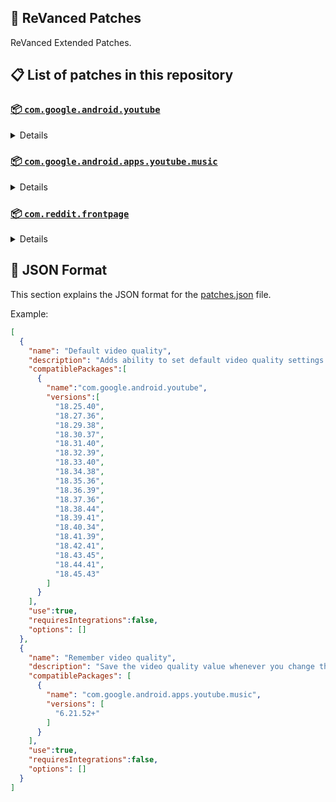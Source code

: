 ## 🧩 ReVanced Patches

ReVanced Extended Patches.

## 📋 List of patches in this repository

### [📦 `com.google.android.youtube`](https://play.google.com/store/apps/details?id=com.google.android.youtube)
<details>

| 💊 Patch | 📜 Description | 🏹 Target Version |
|:--------:|:--------------:|:-----------------:|
| `Add splash animation` | Adds old style splash animation. | 18.25.40 ~ 18.45.43 |
| `Alternative thumbnails` | Adds an option to replace video thumbnails with still image captures of the video. | 18.25.40 ~ 18.45.43 |
| `Ambient mode switch` | Bypass the restrictions of ambient mode or disable it completely. | 18.25.40 ~ 18.45.43 |
| `Append time stamps information` | Add the current video quality or playback speed in brackets next to the current time. | 18.25.40 ~ 18.45.43 |
| `Change homepage` | Change home page to subscription feed. | 18.25.40 ~ 18.45.43 |
| `Custom branding icon YouTube` | Change the YouTube launcher icon to the icon specified in options.json. | 18.25.40 ~ 18.45.43 |
| `Custom branding name YouTube` | Rename the YouTube app to the name specified in options.json. | 18.25.40 ~ 18.45.43 |
| `Custom double tap length` | Add 'double-tap to seek' value. | 18.25.40 ~ 18.45.43 |
| `Custom package name` | Specifies the package name for YouTube and YT Music in the MicroG build. | all |
| `Custom playback speed` | Adds more playback speed options. | 18.25.40 ~ 18.45.43 |
| `Custom player overlay opacity` | Change the opacity of the player background, when player controls are visible. | 18.25.40 ~ 18.45.43 |
| `Custom seekbar color` | Change seekbar color in video player and video thumbnails. | 18.25.40 ~ 18.45.43 |
| `Default playback speed` | Adds ability to set default playback speed settings. | 18.25.40 ~ 18.45.43 |
| `Default video quality` | Adds ability to set default video quality settings. | 18.25.40 ~ 18.45.43 |
| `Disable HDR video` | Disable HDR video. | 18.25.40 ~ 18.45.43 |
| `Disable QUIC protocol` | Disable CronetEngine's QUIC protocol. | 18.25.40 ~ 18.45.43 |
| `Disable auto captions` | Disables forced auto captions. | 18.25.40 ~ 18.45.43 |
| `Disable haptic feedback` | Disable haptic feedback when swiping. | 18.25.40 ~ 18.45.43 |
| `Disable landscape mode` | Disable landscape mode when entering fullscreen. | 18.25.40 ~ 18.45.43 |
| `Disable pip notification` | Disable pip notification when you first launch pip mode. | 18.25.40 ~ 18.45.43 |
| `Disable shorts on startup` | Disables playing YouTube Shorts when launching YouTube. | 18.25.40 ~ 18.45.43 |
| `Disable speed overlay` | Disable 'Play at 2x speed' while holding down. | 18.25.40 ~ 18.45.43 |
| `Enable compact controls overlay` | Enables compact control overlay. | 18.25.40 ~ 18.45.43 |
| `Enable debug logging` | Adds debugging options. | 18.25.40 ~ 18.45.43 |
| `Enable external browser` | Open url outside the app in an external browser. | 18.25.40 ~ 18.45.43 |
| `Enable gradient loading screen` | Enables gradient loading screen. | 18.25.40 ~ 18.45.43 |
| `Enable language switch` | Enable/disable language switch toggle. | 18.25.40 ~ 18.45.43 |
| `Enable minimized playback` | Enables minimized and background playback. | 18.25.40 ~ 18.45.43 |
| `Enable music search` | Enables music search in the voice search screen. | 18.30.37 ~ 18.45.43 |
| `Enable new splash animation` | Enables a new type of splash animation. | 18.25.40 ~ 18.45.43 |
| `Enable new thumbnail preview` | Enables a new type of thumbnail preview. | 18.25.40 ~ 18.45.43 |
| `Enable old quality layout` | Enables the original quality flyout menu. | 18.25.40 ~ 18.45.43 |
| `Enable open links directly` | Skips over redirection URLs to external links. | 18.25.40 ~ 18.45.43 |
| `Enable seekbar tapping` | Enables tap-to-seek on the seekbar of the video player. | 18.25.40 ~ 18.45.43 |
| `Enable tablet mini player` | Enables the tablet mini player layout. | 18.25.40 ~ 18.45.43 |
| `Enable tablet navigation bar` | Enables the tablet navigation bar. | 18.25.40 ~ 18.45.43 |
| `Enable wide search bar` | Replaces the search icon with a wide search bar. This will hide the YouTube logo when active. | 18.25.40 ~ 18.45.43 |
| `Force OPUS codec` | Forces the OPUS codec for audios. | 18.25.40 ~ 18.45.43 |
| `Force fullscreen` | Switch the video to fullscreen. | 18.25.40 ~ 18.45.43 |
| `Force video codec` | Forces the video codec for videos. | 18.25.40 ~ 18.45.43 |
| `Hide account menu` | Hide elements of the account menu and You tab. | 18.25.40 ~ 18.45.43 |
| `Hide animated button background` | Hides the background of the pause and play animated buttons in the Shorts player. | 18.25.40 ~ 18.45.43 |
| `Hide auto player popup panels` | Hide automatic popup panels (playlist or live chat) on video player. | 18.25.40 ~ 18.45.43 |
| `Hide autoplay button` | Hides the autoplay button in the video player. | 18.25.40 ~ 18.45.43 |
| `Hide autoplay preview` | Hides the autoplay preview container in the fullscreen. | 18.25.40 ~ 18.45.43 |
| `Hide button container` | Adds the options to hide action buttons under a video. | 18.25.40 ~ 18.45.43 |
| `Hide captions button` | Hides the captions button in the video player. | 18.25.40 ~ 18.45.43 |
| `Hide cast button` | Hides the cast button in the video player. | 18.25.40 ~ 18.45.43 |
| `Hide category bar` | Hides the category bar in feeds. | 18.25.40 ~ 18.45.43 |
| `Hide channel avatar section` | Hides the channel avatar section of the subscription feed. | 18.25.40 ~ 18.45.43 |
| `Hide channel profile components` | Hides channel profile components. | 18.25.40 ~ 18.45.43 |
| `Hide channel watermark` | Hides creator's watermarks on videos. | 18.25.40 ~ 18.45.43 |
| `Hide collapse button` | Hides the collapse button in the video player. | 18.25.40 ~ 18.45.43 |
| `Hide comment component` | Hides components related to comments. | 18.25.40 ~ 18.45.43 |
| `Hide crowdfunding box` | Hides the crowdfunding box between the player and video description. | 18.25.40 ~ 18.45.43 |
| `Hide description components` | Hides description components. | 18.25.40 ~ 18.45.43 |
| `Hide double tap overlay filter` | Hides the double tap dark filter layer. | 18.25.40 ~ 18.45.43 |
| `Hide end screen cards` | Hides the suggested video cards at the end of a video in fullscreen. | 18.25.40 ~ 18.45.43 |
| `Hide end screen overlay` | Hide end screen overlay on swipe controls. | 18.25.40 ~ 18.45.43 |
| `Hide feed flyout panel` | Hides feed flyout panel components. | 18.25.40 ~ 18.45.43 |
| `Hide filmstrip overlay` | Hide filmstrip overlay on swipe controls. | 18.25.40 ~ 18.45.43 |
| `Hide floating microphone` | Hides the floating microphone button which appears in search. | 18.25.40 ~ 18.45.43 |
| `Hide fullscreen panels` | Hides video description and comments panel in fullscreen view. | 18.25.40 ~ 18.45.43 |
| `Hide general ads` | Hides general ads. | 18.25.40 ~ 18.45.43 |
| `Hide handle` | Hides the handle in the account switcher and You tab. | 18.25.40 ~ 18.45.43 |
| `Hide info cards` | Hides info-cards in videos. | 18.25.40 ~ 18.45.43 |
| `Hide latest videos button` | Hides latest videos button in home feed. | 18.25.40 ~ 18.45.43 |
| `Hide layout components` | Hides general layout components. | 18.25.40 ~ 18.45.43 |
| `Hide load more button` | Hides the button under videos that loads similar videos. | 18.25.40 ~ 18.45.43 |
| `Hide mix playlists` | Hides mix playlists in feed. | 18.25.40 ~ 18.45.43 |
| `Hide music button` | Hides the YouTube Music button in the video player. | 18.25.40 ~ 18.45.43 |
| `Hide navigation buttons` | Adds options to hide or change navigation buttons. | 18.25.40 ~ 18.45.43 |
| `Hide navigation label` | Hide navigation bar labels. | 18.25.40 ~ 18.45.43 |
| `Hide player button background` | Hide player button background. | 18.25.40 ~ 18.45.43 |
| `Hide player flyout panel` | Hides player flyout panel components. | 18.25.40 ~ 18.45.43 |
| `Hide previous next button` | Hides the previous and next button in the player controller. | 18.25.40 ~ 18.45.43 |
| `Hide search term thumbnail` | Hide thumbnails in the search term history. | 18.25.40 ~ 18.45.43 |
| `Hide seek message` | Hides the 'Slide left or right to seek' or 'Release to cancel' message container. | 18.25.40 ~ 18.45.43 |
| `Hide seekbar` | Hides the seekbar in video player and video thumbnails. | 18.25.40 ~ 18.45.43 |
| `Hide shorts components` | Hides other Shorts components. | 18.25.40 ~ 18.45.43 |
| `Hide snack bar` | Hides the snack bar action popup. | 18.25.40 ~ 18.45.43 |
| `Hide suggested actions` | Hide the suggested actions bar inside the player. | 18.25.40 ~ 18.45.43 |
| `Hide suggested video overlay` | Hide the suggested video overlay to play next. | 18.25.40 ~ 18.45.43 |
| `Hide suggestions shelf` | Hides the suggestions shelf. | 18.25.40 ~ 18.45.43 |
| `Hide time stamp` | Hides timestamp in video player. | 18.25.40 ~ 18.45.43 |
| `Hide toolbar button` | Hide the button in the toolbar. | 18.25.40 ~ 18.45.43 |
| `Hide tooltip content` | Hides the tooltip box that appears on first install. | 18.25.40 ~ 18.45.43 |
| `Hide trending searches` | Hide trending searches in the search bar. | 18.25.40 ~ 18.45.43 |
| `Hide video ads` | Hides ads in the video player. | 18.25.40 ~ 18.45.43 |
| `Hide voice search button` | Hide voice search button in search bar. | 18.25.40 ~ 18.45.43 |
| `Layout switch` | Tricks the dpi to use some tablet/phone layouts. | 18.25.40 ~ 18.45.43 |
| `MaterialYou` | Enables MaterialYou theme for Android 12+ | 18.25.40 ~ 18.45.43 |
| `MicroG support` | Allows ReVanced Extended to run without root and under a different package name with MicroG. | 18.25.40 ~ 18.45.43 |
| `Overlay buttons` | Add overlay buttons to the player. | 18.25.40 ~ 18.45.43 |
| `Premium heading` | Show or hide the premium heading. | 18.25.40 ~ 18.45.43 |
| `Quick actions components` | Adds options to customize quick action components in fullscreen. | 18.25.40 ~ 18.45.43 |
| `Return YouTube Dislike` | Shows the dislike count of videos using the Return YouTube Dislike API. | 18.25.40 ~ 18.45.43 |
| `Sanitize sharing links` | Removes tracking query parameters from the URLs when sharing links. | 18.25.40 ~ 18.45.43 |
| `Settings` | Applies mandatory patches to implement ReVanced Extended settings into the application. | 18.25.40 ~ 18.45.43 |
| `Shorts outline button` | Apply the outline icon to the action button of the Shorts player. | 18.25.40 ~ 18.45.43 |
| `SponsorBlock` | Integrates SponsorBlock which allows skipping video segments such as sponsored content. | 18.25.40 ~ 18.45.43 |
| `Spoof app version` | Spoof the YouTube client version. | 18.25.40 ~ 18.45.43 |
| `Spoof device dimensions` | Spoofs the device dimensions in order to unlock higher video qualities that may not be available on your device. | 18.25.40 ~ 18.45.43 |
| `Spoof player parameters` | Spoofs player parameters to prevent playback issues. | 18.25.40 ~ 18.45.43 |
| `Swipe controls` | Adds volume and brightness swipe controls. | 18.25.40 ~ 18.45.43 |
| `Theme` | Change the app's theme to the values specified in options.json. | 18.25.40 ~ 18.45.43 |
| `Translations` | Add Crowdin translations for YouTube. | 18.25.40 ~ 18.45.43 |
</details>

### [📦 `com.google.android.apps.youtube.music`](https://play.google.com/store/apps/details?id=com.google.android.apps.youtube.music)
<details>

| 💊 Patch | 📜 Description | 🏹 Target Version |
|:--------:|:--------------:|:-----------------:|
| `Amoled` | Applies pure black theme on some components. | 6.21.52+ |
| `Background play` | Enables playing music in the background. | 6.21.52+ |
| `Bitrate default value` | Set the audio quality to "Always High" when you first install the app. | 6.21.52+ |
| `Certificate spoof` | Spoofs the YouTube Music certificate for Android Auto. | 6.21.52+ |
| `Custom branding icon YouTube Music` | Change the YouTube Music launcher icon to the icon specified in options.json. | 6.21.52+ |
| `Custom branding name YouTube Music` | Rename the YouTube Music app to the name specified in options.json. | 6.21.52+ |
| `Custom package name` | Specifies the package name for YouTube and YT Music in the MicroG build. | 6.21.52+ |
| `Custom playback speed` | Adds more playback speed options. | 6.21.52+ |
| `Disable auto captions` | Disables forced auto captions. | 6.21.52+ |
| `Enable black navigation bar` | Sets the navigation bar color to black. | 6.21.52+ |
| `Enable color match player` | Matches the color of the mini player and the fullscreen player. | 6.21.52+ |
| `Enable compact dialog` | Enable compact dialog on phone. | 6.21.52+ |
| `Enable custom filter` | Enables custom filter to hide layout components. | 6.21.52+ |
| `Enable debug logging` | Adds debugging options. | 6.21.52+ |
| `Enable force minimized player` | Keep player permanently minimized even if another track is played. | 6.21.52+ |
| `Enable landscape mode` | Enables entry into landscape mode by screen rotation on the phone. | 6.21.52+ |
| `Enable minimized playback` | Enables minimized playback on Kids music. | 6.21.52+ |
| `Enable new player background` | Enable new player background. | 6.21.52+ |
| `Enable old player layout` | Return the player layout to old style. | 6.21.52+ |
| `Enable old style library shelf` | Return the library shelf to old style. | 6.21.52+ |
| `Enable old style miniplayer` | Return the miniplayers to old style. | 6.21.52+ |
| `Enable opus codec` | Enable opus codec when playing audio. | 6.21.52+ |
| `Enable playback speed` | Add playback speed button to the flyout panel. | 6.21.52+ |
| `Enable sleep timer` | Add sleep timer to flyout menu. | 6.21.52+ |
| `Enable zen mode` | Adds a grey tint to the video player to reduce eye strain. | 6.21.52+ |
| `Exclusive audio playback` | Enables the option to play music without video. | 6.21.52+ |
| `Hide account menu` | Hide account menu elements. | 6.21.52+ |
| `Hide action bar label` | Hide labels in action bar. | 6.21.52+ |
| `Hide button shelf` | Hides the button shelf from homepage and explorer. | 6.21.52+ |
| `Hide carousel shelf` | Hides the carousel shelf from homepage and explorer. | 6.21.52+ |
| `Hide cast button` | Hides the cast button. | 6.21.52+ |
| `Hide category bar` | Hides the music category bar at the top of the homepage. | 6.21.52+ |
| `Hide channel guidelines` | Hides channel guidelines at the top of comments. | 6.21.52+ |
| `Hide emoji picker` | Hides emoji picker at the comments box. | 6.21.52+ |
| `Hide flyout panel` | Hides flyout panel components. | 6.21.52+ |
| `Hide general ads` | Hides general ads. | 6.21.52+ |
| `Hide get premium` | Hides "Get Premium" label from the account menu or settings. | 6.21.52+ |
| `Hide handle` | Hides the handle in the account switcher. | 6.21.52+ |
| `Hide history button` | Hides history button in toolbar. | 6.21.52+ |
| `Hide navigation bar component` | Hides navigation bar components. | 6.21.52+ |
| `Hide new playlist button` | Hides the "New playlist" button in the library. | 6.21.52+ |
| `Hide playlist card` | Hides the playlist card from homepage. | 6.21.52+ |
| `Hide radio button` | Hides start radio button. | 6.21.52+ |
| `Hide taste builder` | Hides the "Tell us which artists you like" card from homepage. | 6.21.52+ |
| `Hide terms container` | Hides terms of service container at the account menu. | 6.21.52+ |
| `Hide tooltip content` | Hides the tooltip box that appears on first install. | 6.21.52+ |
| `Hide voice search button` | Hide voice search button in search bar. | 6.21.52+ |
| `Hook download button` | Replaces the offline download button with an external download button. | 6.21.52+ |
| `MicroG support` | Allows ReVanced Extended Music to run without root and under a different package name with MicroG. | 6.21.52+ |
| `Remember playback speed` | Save the playback speed value whenever you change the playback speed. | 6.21.52+ |
| `Remember repeat state` | Remembers the state of the repeat. | 6.21.52+ |
| `Remember shuffle state` | Remembers the state of the shuffle. | 6.21.52+ |
| `Remember video quality` | Save the video quality value whenever you change the video quality. | 6.21.52+ |
| `Replace cast button` | Replace the cast button in the player with the open music button. | 6.21.52+ |
| `Replace dismiss queue` | Replace dismiss queue menu to watch on YouTube. | 6.21.52+ |
| `Return YouTube Dislike` | Shows the dislike count of videos using the Return YouTube Dislike API. | 6.21.52+ |
| `Sanitize sharing links` | Removes tracking query parameters from the URLs when sharing links. | 6.21.52+ |
| `Settings` | Adds settings for ReVanced Extended to YouTube Music. | 6.21.52+ |
| `SponsorBlock` | Integrates SponsorBlock which allows skipping video segments such as sponsored content. | 6.21.52+ |
| `Spoof app version` | Spoof the YouTube Music client version. | 6.21.52+ |
| `Start page` | Set the default start page. | 6.21.52+ |
| `Translations` | Add Crowdin translations for YouTube Music. | 6.21.52+ |
</details>

### [📦 `com.reddit.frontpage`](https://play.google.com/store/apps/details?id=com.reddit.frontpage)
<details>

| 💊 Patch | 📜 Description | 🏹 Target Version |
|:--------:|:--------------:|:-----------------:|
| `Disable screenshot popup` | Disables the popup that shows up when taking a screenshot. | all |
| `Hide ads` | Hides ads from the Reddit. | all |
| `Hide navigation buttons` | Hide buttons at navigation bar. | all |
| `Hide place button` | Hide r/place button in toolbar. | all |
| `Hide recently visited shelf` | Hides recently visited shelf in sidebar. | all |
| `Open links directly` | Skips over redirection URLs to external links. | all |
| `Open links externally` | Open links outside of the app directly in your browser. | all |
| `Premium icon` | Unlocks premium icons. | all |
| `Sanitize sharing links` | Removes tracking query parameters from the URLs when sharing links. | all |
| `Settings` | Adds ReVanced Extended settings to Reddit. | all |
</details>



## 📝 JSON Format

This section explains the JSON format for the [patches.json](patches.json) file.

Example:

```json
[
  {
    "name": "Default video quality",
    "description": "Adds ability to set default video quality settings.",
    "compatiblePackages":[
      {
        "name":"com.google.android.youtube",
        "versions":[
          "18.25.40",
          "18.27.36",
          "18.29.38",
          "18.30.37",
          "18.31.40",
          "18.32.39",
          "18.33.40",
          "18.34.38",
          "18.35.36",
          "18.36.39",
          "18.37.36",
          "18.38.44",
          "18.39.41",
          "18.40.34",
          "18.41.39",
          "18.42.41",
          "18.43.45",
          "18.44.41",
          "18.45.43"
        ]
      }
    ],
    "use":true,
    "requiresIntegrations":false,
    "options": []
  },
  {
    "name": "Remember video quality",
    "description": "Save the video quality value whenever you change the video quality.",
    "compatiblePackages": [
      {
        "name": "com.google.android.apps.youtube.music",
        "versions": [
          "6.21.52+"
        ]
      }
    ],
    "use":true,
    "requiresIntegrations":false,
    "options": []
  }
]
```